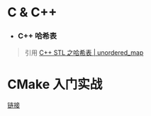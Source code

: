 
# C & C++

* ### C++ 哈希表

> 引用 [C++ STL 之哈希表 | unordered_map](https://www.sczyh30.com/posts/C-C/cpp-stl-hashmap/)

# CMake 入门实战

[链接](https://www.hahack.com/codes/cmake/#)